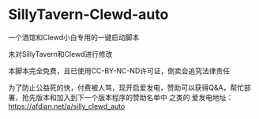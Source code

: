 # SillyTavern-Clewd-auto
一个酒馆和Clewd小白专用的一键启动脚本

未对SillyTavern和Clewd进行修改

本脚本完全免费，且已使用CC-BY-NC-ND许可证，倒卖会追究法律责任

为了防止公益死的快，付费被人骂，现开启爱发电，赞助可以获得Q&A，帮忙部署，抢先版本和加入到下一个版本程序的赞助名单中 之类的 
爱发电地址：https://afdian.net/a/silly_clewd_auto
